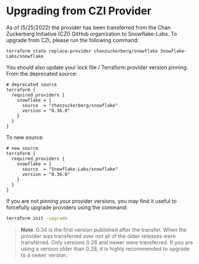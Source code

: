 # Upgrading from CZI Provider

As of (5/25/2022) the provider has been transferred from the Chan Zuckerberg Initiative (CZI) GitHub organization to Snowflake-Labs.
To upgrade from CZI, please run the following command:

```shell
terraform state replace-provider chanzuckerberg/snowflake Snowflake-Labs/snowflake
```

You should also update your lock file / Terraform provider version pinning. From the deprecated source:

```hcl
# deprecated source
terraform {
  required_providers {
    snowflake = {
      source  = "chanzuckerberg/snowflake"
      version = "0.36.0"
    }
  }
}
```

To new source:

```hcl
# new source
terraform {
  required_providers {
    snowflake = {
      source  = "Snowflake-Labs/snowflake"
      version = "0.36.0"
    }
  }
}
```

If you are not pinning your provider versions, you may find it useful to forcefully upgrade providers using the command:

```sh
terraform init -upgrade
```

>**Note**:  0.34 is the first version published after the transfer. When the provider was transferred over not all of the older releases were transferred. Only versions 0.28 and newer were transferred. If you are using a version older than 0.28, it is highly recommended to upgrade to a newer version.
